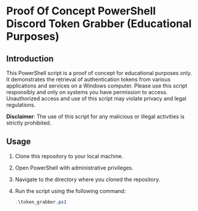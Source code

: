 # Proof Of Concept PowerShell Discord Token Grabber (Educational Purposes)

## Introduction

This PowerShell script is a proof of concept for educational purposes only. It demonstrates the retrieval of authentication tokens from various applications and services on a Windows computer. Please use this script responsibly and only on systems you have permission to access. Unauthorized access and use of this script may violate privacy and legal regulations.

**Disclaimer**: The use of this script for any malicious or illegal activities is strictly prohibited.

## Usage

1. Clone this repository to your local machine.
2. Open PowerShell with administrative privileges.
3. Navigate to the directory where you cloned the repository.
4. Run the script using the following command:
   
   ```powershell
   .\token_grabber.ps1